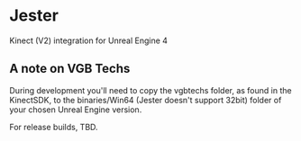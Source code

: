# Jester
Kinect (V2) integration for Unreal Engine 4

## A note on VGB Techs
During development you'll need to copy the vgbtechs folder, as found in the KinectSDK, to the binaries/Win64 (Jester doesn't support 32bit) folder of your chosen Unreal Engine version.

For release builds, TBD.
